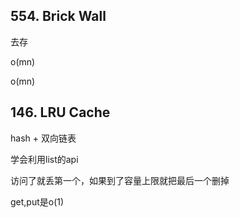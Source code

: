 ## 554. Brick Wall

去存

o(mn)

o(mn)

## 146. LRU Cache

hash + 双向链表

学会利用list的api

访问了就丢第一个，如果到了容量上限就把最后一个删掉

get,put是o(1)
